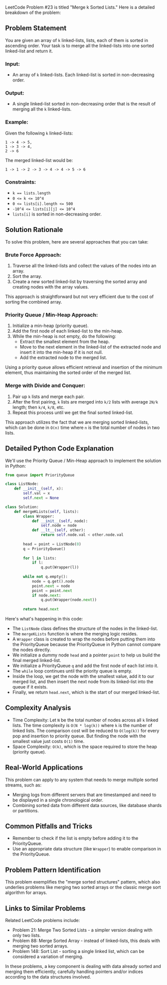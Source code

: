 LeetCode Problem #23 is titled "Merge k Sorted Lists." Here is a detailed breakdown of the problem:

## Problem Statement

You are given an array of `k` linked-lists, lists, each of them is sorted in ascending order. Your task is to merge all the linked-lists into one sorted linked-list and return it.

### Input:

- An array of `k` linked-lists. Each linked-list is sorted in non-decreasing order.

### Output:

- A single linked-list sorted in non-decreasing order that is the result of merging all the `k` linked-lists.

### Example:

Given the following `k` linked-lists:

```
1 -> 4 -> 5,
1 -> 3 -> 4,
2 -> 6
```

The merged linked-list would be:

```
1 -> 1 -> 2 -> 3 -> 4 -> 4 -> 5 -> 6
```

### Constraints:

- `k == lists.length`
- `0 <= k <= 10^4`
- `0 <= lists[i].length <= 500`
- `-10^4 <= lists[i][j] <= 10^4`
- `lists[i]` is sorted in non-decreasing order.

## Solution Rationale

To solve this problem, here are several approaches that you can take:

### Brute Force Approach:

1. Traverse all the linked-lists and collect the values of the nodes into an array.
2. Sort the array.
3. Create a new sorted linked-list by traversing the sorted array and creating nodes with the array values.

This approach is straightforward but not very efficient due to the cost of sorting the combined array.

### Priority Queue / Min-Heap Approach:

1. Initialize a min-heap (priority queue).
2. Add the first node of each linked-list to the min-heap.
3. While the min-heap is not empty, do the following:
    - Extract the smallest element from the heap.
    - Move to the next element in the linked-list of the extracted node and insert it into the min-heap if it is not null.
    - Add the extracted node to the merged list.

Using a priority queue allows efficient retrieval and insertion of the minimum element, thus maintaining the sorted order of the merged list.

### Merge with Divide and Conquer:

1. Pair up `k` lists and merge each pair.
2. After the first pairing, `k` lists are merged into `k/2` lists with average `2N/k` length; then `k/4`, `k/8`, etc.
3. Repeat this process until we get the final sorted linked-list.

This approach utilizes the fact that we are merging sorted linked-lists, which can be done in `O(n)` time where `n` is the total number of nodes in two lists.

## Detailed Python Code Explanation

We'll use the Priority Queue / Min-Heap approach to implement the solution in Python:

```python
from queue import PriorityQueue

class ListNode:
    def __init__(self, x):
        self.val = x
        self.next = None

class Solution:
    def mergeKLists(self, lists):
        class Wrapper:
            def __init__(self, node):
                self.node = node
            def __lt__(self, other):
                return self.node.val < other.node.val
        
        head = point = ListNode(0)
        q = PriorityQueue()
        
        for l in lists:
            if l:
                q.put(Wrapper(l))
                
        while not q.empty():
            node = q.get().node
            point.next = node
            point = point.next
            if node.next:
                q.put(Wrapper(node.next))
        
        return head.next
```

Here's what's happening in this code:
- The `ListNode` class defines the structure of the nodes in the linked-list.
- The `mergeKLists` function is where the merging logic resides.
- A `Wrapper` class is created to wrap the nodes before putting them into the PriorityQueue because the PriorityQueue in Python cannot compare the nodes directly.
- We initialize a dummy node `head` and a pointer `point` to help us build the final merged linked-list.
- We initialize a PriorityQueue `q` and add the first node of each list into it.
- The `while` loop continues until the priority queue is empty.
- Inside the loop, we get the node with the smallest value, add it to our merged list, and then insert the next node from its linked-list into the queue if it exists.
- Finally, we return `head.next`, which is the start of our merged linked-list.

## Complexity Analysis

- Time Complexity: Let `N` be the total number of nodes across all `k` linked lists. The time complexity is `O(N * log(k))` where `k` is the number of linked lists. The comparison cost will be reduced to `O(log(k))` for every pop and insertion to priority queue. But finding the node with the smallest value just costs `O(1)` time.
- Space Complexity: `O(k)`, which is the space required to store the heap (priority queue).

## Real-World Applications

This problem can apply to any system that needs to merge multiple sorted streams, such as:

- Merging logs from different servers that are timestamped and need to be displayed in a single chronological order.
- Combining sorted data from different data sources, like database shards or partitions.

## Common Pitfalls and Tricks

- Remember to check if the list is empty before adding it to the PriorityQueue.
- Use an appropriate data structure (like `Wrapper`) to enable comparison in the PriorityQueue.

## Problem Pattern Identification

This problem exemplifies the "merge sorted structures" pattern, which also underlies problems like merging two sorted arrays or the classic merge sort algorithm for arrays.

## Links to Similar Problems

Related LeetCode problems include:

- Problem 21: Merge Two Sorted Lists - a simpler version dealing with only two lists.
- Problem 88: Merge Sorted Array - instead of linked-lists, this deals with merging two sorted arrays.
- Problem 148: Sort List - sorting a single linked list, which can be considered a variation of merging.

In these problems, a key component is dealing with data already sorted and merging them efficiently, carefully handling pointers and/or indices according to the data structures involved.